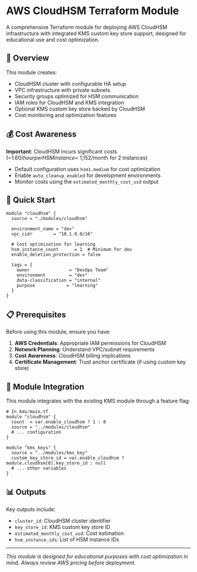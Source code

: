# AWS CloudHSM Terraform Module

A comprehensive Terraform module for deploying AWS CloudHSM infrastructure with integrated KMS custom key store support, designed for educational use and cost optimization.

## 🎯 Overview

This module creates:

- CloudHSM cluster with configurable HA setup
- VPC infrastructure with private subnets
- Security groups optimized for HSM communication
- IAM roles for CloudHSM and KMS integration
- Optional KMS custom key store backed by CloudHSM
- Cost monitoring and optimization features

## 💰 Cost Awareness

**Important**: CloudHSM incurs significant costs (~$1.60/hour per HSM instance = ~$1,152/month for 2 instances)

- Default configuration uses `hsm1.medium` for cost optimization
- Enable `auto_cleanup_enabled` for development environments
- Monitor costs using the `estimated_monthly_cost_usd` output

## 🚀 Quick Start

```hcl
module "cloudhsm" {
  source = "./modules/cloudhsm"

  environment_name = "dev"
  vpc_cidr        = "10.1.0.0/16"

  # Cost optimization for learning
  hsm_instance_count      = 1  # Minimum for dev
  enable_deletion_protection = false

  tags = {
    owner               = "DevOps Team"
    environment         = "dev"
    data-classification = "internal"
    purpose            = "learning"
  }
}
```

## 📋 Prerequisites

Before using this module, ensure you have:

1. **AWS Credentials**: Appropriate IAM permissions for CloudHSM
2. **Network Planning**: Understand VPC/subnet requirements
3. **Cost Awareness**: CloudHSM billing implications
4. **Certificate Management**: Trust anchor certificate (if using custom key store)

## 🔧 Module Integration

This module integrates with the existing KMS module through a feature flag:

```hcl
# In kms/main.tf
module "cloudhsm" {
  count  = var.enable_cloudhsm ? 1 : 0
  source = "../modules/cloudhsm"
  # ... configuration
}

module "kms_keys" {
  source = "../modules/kms_key"
  custom_key_store_id = var.enable_cloudhsm ? module.cloudhsm[0].key_store_id : null
  # ... other variables
}
```

## 📊 Outputs

Key outputs include:

- `cluster_id`: CloudHSM cluster identifier
- `key_store_id`: KMS custom key store ID
- `estimated_monthly_cost_usd`: Cost estimation
- `hsm_instance_ids`: List of HSM instance IDs

---

*This module is designed for educational purposes with cost optimization in mind. Always review AWS pricing before deployment.*
